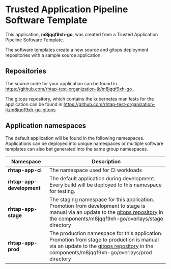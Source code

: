 # Trusted Application Pipeline Software Template

This application, **m8jqqf9xh-go**, was created from a Trusted Application Pipeline Software Template.

The software templates create a new source and gitops deployment repositories with a sample source application. 

## Repositories

The source code for your application can be found in [https://github.com/rhtap-test-organization-jk/m8jqqf9xh-go ](https://github.com/rhtap-test-organization-jk/m8jqqf9xh-go ).
 
The gitops repository, which contains the kubernetes manifests for the application can be found in 
[https://github.com/rhtap-test-organization-jk/m8jqqf9xh-go-gitops ](https://github.com/rhtap-test-organization-jk/m8jqqf9xh-go-gitops ) 

## Application namespaces 

The default application will be found in the following namespaces. Applications can be deployed into unique namespaces or multiple software templates can also bet generated into the same group namespaces.  

|  Namespace   |  Description   |  
| -------- | -------- |
| **rhtap-app-ci** | The namespace used for CI workloads |
| **rhtap-app-development** | The default application during development. Every build will be deployed to this namespace for testing. |
| **rhtap-app-stage** | The staging namespace for this application. Promotion from development to stage is manual via an update to the [gitops repository](https://github.com/rhtap-test-organization-jk/m8jqqf9xh-go-gitops ) in the components/m8jqqf9xh-go/overlays/stage directory |
| **rhtap-app-prod** | The production namespace for this application. Promotion from stage to production is manual via an update to the [gitops repository](https://github.com/rhtap-test-organization-jk/m8jqqf9xh-go-gitops ) in the components/m8jqqf9xh-go/overlays/prod directory |